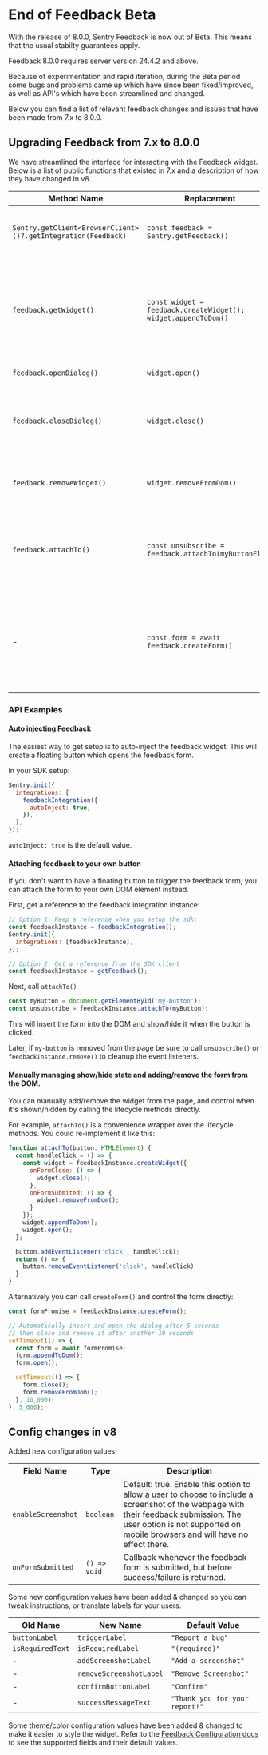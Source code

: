 # End of Feedback Beta

With the release of 8.0.0, Sentry Feedback is now out of Beta. This means that the usual stabilty guarantees apply.

Feedback 8.0.0 requires server version 24.4.2 and above.

Because of experimentation and rapid iteration, during the Beta period some bugs and problems came up which have since
been fixed/improved, as well as API's which have been streamlined and changed.

Below you can find a list of relevant feedback changes and issues that have been made from 7.x to 8.0.0.

## Upgrading Feedback from 7.x to 8.0.0

We have streamlined the interface for interacting with the Feedback widget. Below is a list of public functions that
existed in 7.x and a description of how they have changed in v8.

| Method Name                                                   | Replacement                                                    | Notes                                                                                                                                                                                                                |
| ------------------------------------------------------------- | -------------------------------------------------------------- | -------------------------------------------------------------------------------------------------------------------------------------------------------------------------------------------------------------------- |
| `Sentry.getClient<BrowserClient>()?.getIntegration(Feedback)` | `const feedback = Sentry.getFeedback()`                        | Get a type-safe reference to the configured feedbackIntegration instance.                                                                                                                                            |
| `feedback.getWidget()`                                        | `const widget = feedback.createWidget(); widget.appendToDom()` | The SDK no longer maintains a stack of form instances. If you call `createWidget()` a new widget will be inserted into the DOM and an `ActorComponent` returned allows you control over the lifecycle of the widget. |
| `feedback.openDialog()`                                       | `widget.open()`                                                | Make the form inside the widget visible.                                                                                                                                                                             |
| `feedback.closeDialog()`                                      | `widget.close()`                                               | Make the form inside the widget hidden in the page. Success/Error messages will still be rendered and will hide themselves if the form was recently submitted.                                                       |
| `feedback.removeWidget()`                                     | `widget.removeFromDom()`                                       | Remove the form and widget instance from the page. After calling this `widget.el.parentNode` will be set to null.                                                                                                    |
| `feedback.attachTo()`                                         | `const unsubscribe = feedback.attachTo(myButtonElem)`          | The `attachTo()` method will create an onClick event listener to your html element that calls `appendToDom()` and `open()`. It returns a callback to remove the event listener.                                      |
| -                                                             | `const form = await feedback.createForm()`                     | A new method `createForm()`, used internally by `createWidget()` and `attachTo()`, returns a `Promise<FeedbackDialog>` so you can control showing and hiding of the feedback form directly.                          |

### API Examples

#### Auto injecting Feedback

The easiest way to get setup is to auto-inject the feedback widget. This will create a floating button which opens the
feedback form.

In your SDK setup:

```javascript
Sentry.init({
  integrations: [
    feedbackIntegration({
      autoInject: true,
    }),
  ],
});
```

`autoInject: true` is the default value.

#### Attaching feedback to your own button

If you don't want to have a floating button to trigger the feedback form, you can attach the form to your own DOM
element instead.

First, get a reference to the feedback integration instance:

```javascript
// Option 1: Keep a reference when you setup the sdk:
const feedbackInstance = feedbackIntegration();
Sentry.init({
  integrations: [feedbackInstance],
});

// Option 2: Get a reference from the SDK client
const feedbackInstance = getFeedback();
```

Next, call `attachTo()`

```javascript
const myButton = document.getElementById('my-button');
const unsubscribe = feedbackInstance.attachTo(myButton);
```

This will insert the form into the DOM and show/hide it when the button is clicked.

Later, if `my-button` is removed from the page be sure to call `unsubscribe()` or `feedbackInstance.remove()` to cleanup
the event listeners.

#### Manually managing show/hide state and adding/remove the form from the DOM.

You can manually add/remove the widget from the page, and control when it's shown/hidden by calling the lifecycle
methods directly.

For example, `attachTo()` is a convenience wrapper over the lifecycle methods. You could re-implement it like this:

```javascript
function attachTo(button: HTMLElement) {
  const handleClick = () => {
    const widget = feedbackInstance.createWidget({
      onFormClose: () => {
        widget.close();
      },
      onFormSubmited: () => {
        widget.removeFromDom();
      }
    });
    widget.appendToDom();
    widget.open();
  };

  button.addEventListener('click', handleClick);
  return () => {
    button.removeEventListener('click', handleClick)
  }
}
```

Alternatively you can call `createForm()` and control the form directly:

```javascript
const formPromise = feedbackInstance.createForm();

// Automatically insert and open the dialog after 5 seconds
// then close and remove it after another 10 seconds
setTimeout(() => {
  const form = await formPromise;
  form.appendToDom();
  form.open();

  setTimeout(() => {
    form.close();
    form.removeFromDom();
  }, 10_000);
}, 5_000);
```

## Config changes in v8

Added new configuration values

| Field Name         | Type         | Description                                                                                                                                                                                                           |
| ------------------ | ------------ | --------------------------------------------------------------------------------------------------------------------------------------------------------------------------------------------------------------------- |
| `enableScreenshot` | `boolean`    | Default: true. Enable this option to allow a user to choose to include a screenshot of the webpage with their feedback submission. The user option is not supported on mobile browsers and will have no effect there. |
| `onFormSubmitted`  | `() => void` | Callback whenever the feedback form is submitted, but before success/failure is returned.                                                                                                                             |

Some new configuration values have been added & changed so you can tweak instructions, or translate labels for your
users.

| Old Name         | New Name                | Default Value                  |
| ---------------- | ----------------------- | ------------------------------ |
| `buttonLabel`    | `triggerLabel`          | `"Report a bug"`               |
| `isRequiredText` | `isRequiredLabel`       | `"(required)"`                 |
| -                | `addScreenshotLabel`    | `"Add a screenshot"`           |
| -                | `removeScreenshotLabel` | `"Remove Screenshot"`          |
| -                | `confirmButtonLabel`    | `"Confirm"`                    |
| -                | `successMessageText`    | `"Thank you for your report!"` |

Some theme/color configuration values have been added & changed to make it easier to style the widget. Refer to the
[Feedback Configuration docs](https://docs.sentry.io/platforms/javascript/user-feedback/configuration/#user-feedback-widget)
to see the supported fields and their default values.
